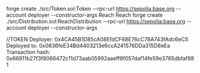 
forge create ./src/Token.sol:Token --rpc-url https://sepolia.base.org --account deployer --constructor-args Reach Reach
forge create ./src/Distribution.sol:ReachDistribution --rpc-url https://sepolia.base.org --account deployer --constructor-args


//TOKEN
Deployer: 0x4CA45B1D85cA08EfdCF68E76cC78A743fAdc6eC5
Deployed to: 0x0836feE34Bd4403213e6ccA241576DDa315D8eEa
Transaction hash: 0x66911b27f3f8066472c11d73aab05992aaeff8f057daf14fe59e3765dbfaf981